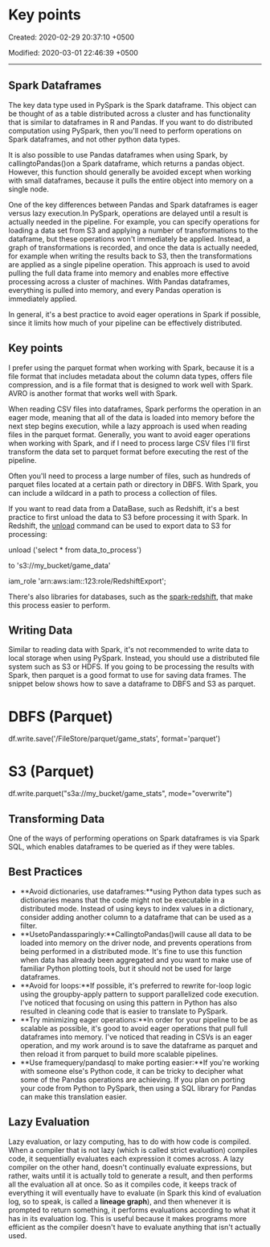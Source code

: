 # Key points

Created: 2020-02-29 20:37:10 +0500

Modified: 2020-03-01 22:46:39 +0500

---

## Spark Dataframes

The key data type used in PySpark is the Spark dataframe. This object can be thought of as a table distributed across a cluster and has functionality that is similar to dataframes in R and Pandas. If you want to do distributed computation using PySpark, then you'll need to perform operations on Spark dataframes, and not other python data types.

It is also possible to use Pandas dataframes when using Spark, by callingtoPandas()on a Spark dataframe, which returns a pandas object. However, this function should generally be avoided except when working with small dataframes, because it pulls the entire object into memory on a single node.

One of the key differences between Pandas and Spark dataframes is eager versus lazy execution.In PySpark, operations are delayed until a result is actually needed in the pipeline. For example, you can specify operations for loading a data set from S3 and applying a number of transformations to the dataframe, but these operations won't immediately be applied. Instead, a graph of transformations is recorded, and once the data is actually needed, for example when writing the results back to S3, then the transformations are applied as a single pipeline operation. This approach is used to avoid pulling the full data frame into memory and enables more effective processing across a cluster of machines. With Pandas dataframes, everything is pulled into memory, and every Pandas operation is immediately applied.

In general, it's a best practice to avoid eager operations in Spark if possible, since it limits how much of your pipeline can be effectively distributed.

## Key points

I prefer using the parquet format when working with Spark, because it is a file format that includes metadata about the column data types, offers file compression, and is a file format that is designed to work well with Spark. AVRO is another format that works well with Spark.

When reading CSV files into dataframes, Spark performs the operation in an eager mode, meaning that all of the data is loaded into memory before the next step begins execution, while a lazy approach is used when reading files in the parquet format. Generally, you want to avoid eager operations when working with Spark, and if I need to process large CSV files I'll first transform the data set to parquet format before executing the rest of the pipeline.

Often you'll need to process a large number of files, such as hundreds of parquet files located at a certain path or directory in DBFS. With Spark, you can include a wildcard in a path to process a collection of files.

If you want to read data from a DataBase, such as Redshift, it's a best practice to first unload the data to S3 before processing it with Spark. In Redshift, the [unload](https://docs.aws.amazon.com/redshift/latest/dg/t_Unloading_tables.html) command can be used to export data to S3 for processing:

unload ('select * from data_to_process')

to 's3://my_bucket/game_data'

iam_role 'arn:aws:iam::123:role/RedshiftExport';

There's also libraries for databases, such as the [spark-redshift](https://github.com/databricks/spark-redshift), that make this process easier to perform.

## Writing Data

Similar to reading data with Spark, it's not recommended to write data to local storage when using PySpark. Instead, you should use a distributed file system such as S3 or HDFS. If you going to be processing the results with Spark, then parquet is a good format to use for saving data frames. The snippet below shows how to save a dataframe to DBFS and S3 as parquet.

# DBFS (Parquet)

df.write.save('/FileStore/parquet/game_stats', format='parquet')

# S3 (Parquet)

df.write.parquet("s3a://my_bucket/game_stats", mode="overwrite")

## Transforming Data

One of the ways of performing operations on Spark dataframes is via Spark SQL, which enables dataframes to be queried as if they were tables.

## Best Practices

- **Avoid dictionaries, use dataframes:**using Python data types such as dictionaries means that the code might not be executable in a distributed mode. Instead of using keys to index values in a dictionary, consider adding another column to a dataframe that can be used as a filter.
- **UsetoPandassparingly:**CallingtoPandas()will cause all data to be loaded into memory on the driver node, and prevents operations from being performed in a distributed mode. It's fine to use this function when data has already been aggregated and you want to make use of familiar Python plotting tools, but it should not be used for large dataframes.
- **Avoid for loops:**If possible, it's preferred to rewrite for-loop logic using the groupby-apply pattern to support parallelized code execution. I've noticed that focusing on using this pattern in Python has also resulted in cleaning code that is easier to translate to PySpark.
- **Try minimizing eager operations:**In order for your pipeline to be as scalable as possible, it's good to avoid eager operations that pull full dataframes into memory. I've noticed that reading in CSVs is an eager operation, and my work around is to save the dataframe as parquet and then reload it from parquet to build more scalable pipelines.
- **Use framequery/pandasql to make porting easier:**If you're working with someone else's Python code, it can be tricky to decipher what some of the Pandas operations are achieving. If you plan on porting your code from Python to PySpark, then using a SQL library for Pandas can make this translation easier.

## Lazy Evaluation

Lazy evaluation, or lazy computing, has to do with how code is compiled. When a compiler that is not lazy (which is called strict evaluation) compiles code, it sequentially evaluates each expression it comes across. A lazy compiler on the other hand, doesn't continually evaluate expressions, but rather, waits until it is actually told to generate a result, and then performs all the evaluation all at once. So as it compiles code, it keeps track of everything it will eventually have to evaluate (in Spark this kind of evaluation log, so to speak, is called a **lineage graph**), and then whenever it is prompted to return something, it performs evaluations according to what it has in its evaluation log. This is useful because it makes programs more efficient as the compiler doesn't have to evaluate anything that isn't actually used.
